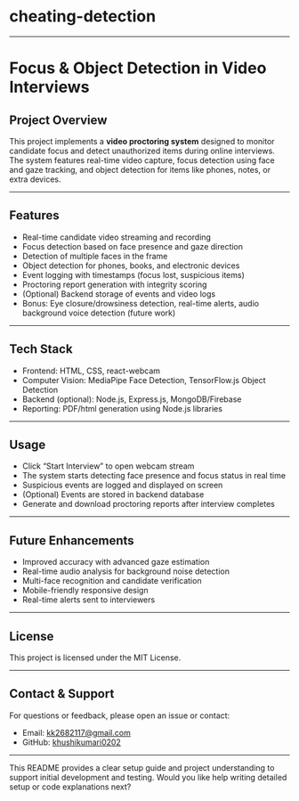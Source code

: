 # cheating-detection

***

# Focus & Object Detection in Video Interviews

## Project Overview

This project implements a **video proctoring system** designed to monitor candidate focus and detect unauthorized items during online interviews. The system features real-time video capture, focus detection using face and gaze tracking, and object detection for items like phones, notes, or extra devices.

***

## Features

- Real-time candidate video streaming and recording
- Focus detection based on face presence and gaze direction
- Detection of multiple faces in the frame
- Object detection for phones, books, and electronic devices
- Event logging with timestamps (focus lost, suspicious items)
- Proctoring report generation with integrity scoring
- (Optional) Backend storage of events and video logs
- Bonus: Eye closure/drowsiness detection, real-time alerts, audio background voice detection (future work)

***

## Tech Stack

- Frontend: HTML, CSS, react-webcam
- Computer Vision: MediaPipe Face Detection, TensorFlow.js Object Detection
- Backend (optional): Node.js, Express.js, MongoDB/Firebase
- Reporting: PDF/html generation using Node.js libraries

***



## Usage

- Click “Start Interview” to open webcam stream
- The system starts detecting face presence and focus status in real time
- Suspicious events are logged and displayed on screen
- (Optional) Events are stored in backend database
- Generate and download proctoring reports after interview completes

***



## Future Enhancements

- Improved accuracy with advanced gaze estimation
- Real-time audio analysis for background noise detection
- Multi-face recognition and candidate verification
- Mobile-friendly responsive design
- Real-time alerts sent to interviewers

***

## License

This project is licensed under the MIT License.

***

## Contact & Support

For questions or feedback, please open an issue or contact:

- Email: kk2682117@gmail.com
- GitHub: [khushikumari0202](https://github.com/khushikumari0202)

***

This README provides a clear setup guide and project understanding to support initial development and testing. Would you like help writing detailed setup or code explanations next?
